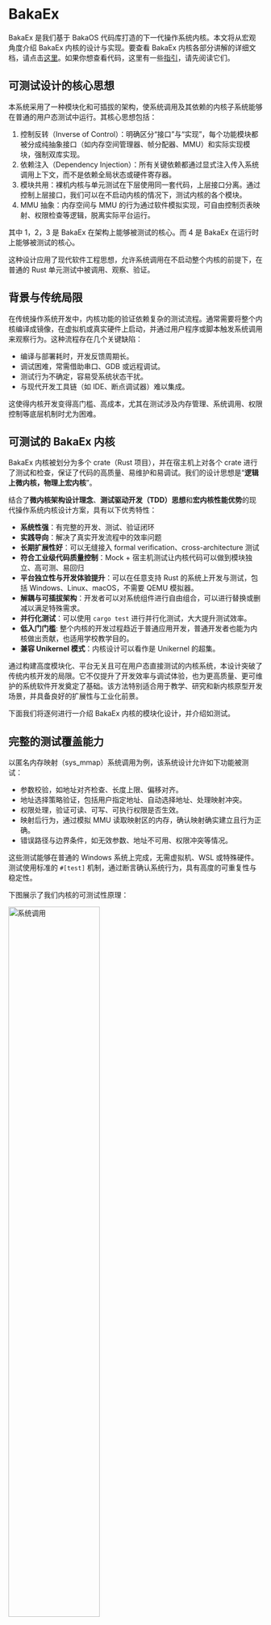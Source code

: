 # BakaEx

BakaEx 是我们基于 BakaOS 代码库打造的下一代操作系统内核。本文将从宏观角度介绍 BakaEx 内核的设计与实现。要查看 BakaEx 内核各部分讲解的详细文档，请点击[这里](#详细文档目录)。如果你想查看代码，这里有一些[指引](#代码阅读指引)，请先阅读它们。

## 可测试设计的核心思想

本系统采用了一种模块化和可插拔的架构，使系统调用及其依赖的内核子系统能够在普通的用户态测试中运行。其核心思想包括：

1. 控制反转（Inverse of Control）：明确区分“接口”与“实现”，每个功能模块都被分成纯抽象接口（如内存空间管理器、帧分配器、MMU）和实际实现模块，强制双库实现。
2. 依赖注入（Dependency Injection）：所有关键依赖都通过显式注入传入系统调用上下文，而不是依赖全局状态或硬件寄存器。
3. 模块共用：裸机内核与单元测试在下层使用同一套代码，上层接口分离。通过控制上层接口，我们可以在不启动内核的情况下，测试内核的各个模块。
4. MMU 抽象：内存空间与 MMU 的行为通过软件模拟实现，可自由控制页表映射、权限检查等逻辑，脱离实际平台运行。

其中 1，2，3 是 BakaEx 在架构上能够被测试的核心。而 4 是 BakaEx 在运行时上能够被测试的核心。

这种设计应用了现代软件工程思想，允许系统调用在不启动整个内核的前提下，在普通的 Rust 单元测试中被调用、观察、验证。

## 背景与传统局限

在传统操作系统开发中，内核功能的验证依赖复杂的测试流程。通常需要将整个内核编译成镜像，在虚拟机或真实硬件上启动，并通过用户程序或脚本触发系统调用来观察行为。这种流程存在几个关键缺陷：

- 编译与部署耗时，开发反馈周期长。
- 调试困难，常需借助串口、GDB 或远程调试。
- 测试行为不确定，容易受系统状态干扰。
- 与现代开发工具链（如 IDE、断点调试器）难以集成。

这使得内核开发变得高门槛、高成本，尤其在测试涉及内存管理、系统调用、权限控制等底层机制时尤为困难。

## 可测试的 BakaEx 内核

BakaEx 内核被划分为多个 crate（Rust 项目），并在宿主机上对各个 crate 进行了测试和检查，保证了代码的高质量、易维护和易调试。我们的设计思想是“**逻辑上微内核，物理上宏内核**”。

结合了**微内核架构设计理念**、**测试驱动开发（TDD）思想**和**宏内核性能优势**的现代操作系统内核设计方案，具有以下优秀特性：

- **系统性强**：有完整的开发、测试、验证闭环
- **实践导向**：解决了真实开发流程中的效率问题
- **长期扩展性好**：可以无缝接入 formal verification、cross-architecture 测试
- **符合工业级代码质量控制**：Mock + 宿主机测试让内核代码可以做到模块独立、高可测、易回归
- **平台独立性与开发体验提升**：可以在任意支持 Rust 的系统上开发与测试，包括 Windows、Linux、macOS，不需要 QEMU 模拟器。
- **解耦与可插拔架构**：开发者可以对系统组件进行自由组合，可以进行替换或删减以满足特殊需求。
- **并行化测试**：可以使用 `cargo test` 进行并行化测试，大大提升测试效率。
- **低入门门槛**: 整个内核的开发过程趋近于普通应用开发，普通开发者也能为内核做出贡献，也适用学校教学目的。
- **兼容 Unikernel 模式**：内核设计可以看作是 Unikernel 的超集。

通过构建高度模块化、平台无关且可在用户态直接测试的内核系统，本设计突破了传统内核开发的局限。它不仅提升了开发效率与调试体验，也为更高质量、更可维护的系统软件开发奠定了基础。该方法特别适合用于教学、研究和新内核原型开发场景，并具备良好的扩展性与工业化前景。

下面我们将逐何进行一介绍 BakaEx 内核的模块化设计，并介绍如测试。

## 完整的测试覆盖能力

以匿名内存映射（sys_mmap）系统调用为例，该系统设计允许如下功能被测试：

- 参数校验，如地址对齐检查、长度上限、偏移对齐。
- 地址选择策略验证，包括用户指定地址、自动选择地址、处理映射冲突。
- 权限处理，验证可读、可写、可执行权限是否生效。
- 映射后行为，通过模拟 MMU 读取映射区的内存，确认映射确实建立且行为正确。
- 错误路径与边界条件，如无效参数、地址不可用、权限冲突等情况。

这些测试能够在普通的 Windows 系统上完成，无需虚拟机、WSL 或特殊硬件。测试使用标准的 `#[test]` 机制，通过断言确认系统行为，具有高度的可重复性与稳定性。

下图展示了我们内核的可测试性原理：

<img src="./assets/syscall.png" alt="系统调用" width="60%" />

## 解耦与可插拔架构

系统中的每一个依赖组件都是通过 trait 抽象定义，并在测试或运行时进行绑定。这种架构具有以下特性：

- 测试时可以使用内存中模拟实现，如测试用帧分配器、测试用 MMU，实现快速初始化与清理。
- 实际运行时可以替换为真实的物理内存管理器、页表操作逻辑，复用同一套系统调用代码。
- 各模块之间无硬编码依赖，便于独立测试、重构或替换某一部分实现。

## 平台独立性与开发体验提升

该设计的一大优势是其平台独立性。由于所有关键逻辑均可在用户态运行，并不依赖内核态特权或特定硬件特性，因此：

- 可以在任意支持 Rust 的系统上开发与测试，包括 Windows、Linux、macOS。
- 开发者可以使用熟悉的 IDE 进行调试、断点跟踪、快速运行测试用例。
- 所有系统调用都可以作为普通函数被调用、监视和断言其行为。

这使得整个内核的开发过程趋近于普通应用开发，极大地降低了门槛，提高了效率。

## 易于集成与持续测试

由于系统调用和相关逻辑完全在用户态中被测试，所有测试用例都可以直接纳入 CI 流水线，无需额外部署虚拟机或启动环境。这种架构特别适合：

- 教学场景：学生可以独立实现并验证系统调用行为，无需配置复杂的环境。
- 实验性内核：无需提前构建完整镜像，也能逐步验证新特性。
- 工程项目：实现持续集成测试，及时发现系统级回归错误。

## 对教学与研究的价值

本系统设计为教学与研究带来了前所未有的便利性：

- 学生可以在普通操作系统中学习和实验内核行为，无需复杂的搭建环境。
- 教学案例可将系统调用拆分为最小测试单元，每个系统调用行为可独立验证。
- 研究者可以快速验证新的调度算法、内存分配策略或页表机制，而无需编写完整的内核。

这种设计理念为现代操作系统开发打开了一种新的范式：**将内核作为库，将系统调用作为函数，从而将开发过程彻底融入现代软件工程流程中**。

## 详细文档目录

我们建议按照顺序阅读文档，否则可能会对一些内容感到困惑。

1. [**可测试内核的设计哲学**](./philophy.md)

2. [**可测试内核的依赖注入**](./dependency.md)

3. [**可测试内核的控制反转**](./abstractions.md)

4. [**可测试内核的内存抽象**](./memory.md)

5. [**系统调用的测试驱动开发 —— 以 sys_mmap 为例**](./sys_mmap.md)

6. [**将宿主文件系统带入 BakaEx 中测试**](./filesystem.md)

7. [**BakaEx 的 Unikernel 模式**](./unikernel.md)

8. [**BakaEx 的隔离执行环境**](./container.md)

9. [**当心语义陷阱**](./traps.md)（建议阅读）

## 代码阅读指引

在阅读代码前，我们建议你至少阅读文档的 1 ~ 6 部分，以了解内核的设计理念、依赖注入、抽象解耦、内存抽象和系统调用的测试驱动开发过程。

阅读完这部分文档后，你可以从查看这些部分的代码开始：

### 1. [`BakaEx\kernel`]：裸机内核代码

这是 BakaEx 用于在裸机上启动的内核的代码。这个部分的代码主要是基于硬件抽象层，构建内核依赖，完成中断处理，以及系统调用分发。对于系统调用实现、硬件抽象层实现等其他一切内核使用的代码，均不在此处。

在 `BakaEx\` 目录中提供一个 Makefile，可以构建、启动裸机内核。使用 `make build ARCH=<arch>` 可以构建指定架构的内核，使用 `make run ARCH=<arch>` 可以在 QEMU 中启动内核。其中 `<arch>` 可以是 `riscv64` 或 `loongarch64`。

内核可测试的核心之一在于在于裸机内核与测试平台共享底层的同一套代码，因此越多的代码从内核中搬离出来，测试的覆盖范围就越大。

我们将这部分的代码控制在仅 400 行，占整个项目代码量约 2%，因此它事实上不不包含复杂的内核逻辑，相应的逻辑位于其他库中。

### 2. [`BakaEx\syscalls`]:系统调用及单元测试

这是 BakaEx 系统调用的代码。在这个部分中，我们实现了系统调用的接口，以及系统调用的单元测试。每个系统调用在其单独的模块中实现，例如`sys_write`系统调用在`sys_write.rs`中实现，`sys_mmap`系统调用在`sys_mmap.rs`中实现。

每个系统调用的实现文件中，最上层 `impl SyscallContext` 块中是系统调用的真正实现代码，下部分由 `#[cfg(test)]` 块包裹的代码是系统调用的单元测试代码。

处于在 `BakaEx\syscalls` 目录及其子目录时，你可以使用 `cargo test` 命令运行所有系统调用的单元测试。你也可以使用 `cargo test sys_write` 命令来指定运行 `sys_write` 系统调用的单元测试。IDE 支持时，也可以单独运行、调试某一个系统调用的单元测试，所有系统调用的单元测试均在宿主主机中进行，不会使用模拟器。

### 3. [`BakaEx\test-utilities`]:测试用工具库

这是 BakaEx 测试用工具库的代码。在这个部分中，我们实现了一些测试用的工具，用于模拟真实的环境。这些工具包括：

- `TestKernel`：用于单元测试的轻量内核，仅用于组装依赖，且依赖是可选的，当依赖不存在但测试依赖时，测试会发生失败。

- `TestFrameAllocator`：用于测试的帧分配器，用于分配测试用的物理页帧。我们提供了两种帧分配器，它们的功能是一致的，但内部实现完全不同。

- `TestMMU`：用于测试的 MMU，用于模拟真实的 MMU 行为。

- `TestProcess` 和 `TestTask`： 用于测试的轻量进程和任务，用于模拟真实的进程和任务行为。注意，裸机内核使用的`Process`和`Task`结构也可以用于测试，但是 `TestTask` 更轻量，更便于测试。

- `HostFile`：用于测试的文件系统，允许将宿主主机的文件系统挂载到 BakaEx 中，用于测试文件系统的行为。

### 4. [`BakaEx\*-abstractions`]: 抽象层代码

BakaEx 的各组件要求双库实现，分为抽象库和实现库。其中抽象库只能依赖于其他抽象库，且抽象库不能实现任何业务逻辑。实现库则可以依赖于抽象库，且可以实现业务逻辑。

例如，`BakaEx\mmu-abstractions` 是 MMU 抽象层的抽象库，`BakaEx\mmu-native` 是 MMU 抽象层的实现库。
